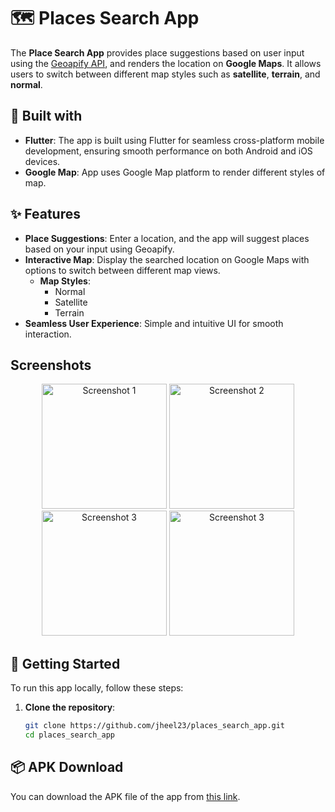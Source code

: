 # 🗺️ Places Search App

The **Place Search App** provides place suggestions based on user input using the [Geoapify API](https://www.geoapify.com/), and renders the location on **Google Maps**. It allows users to switch between different map styles such as **satellite**, **terrain**, and **normal**.

## 📱 Built with

- **Flutter**: The app is built using Flutter for seamless cross-platform mobile development, ensuring smooth performance on both Android and iOS devices.
- **Google Map**: App uses Google Map platform to render different styles of map.

## ✨ Features

- **Place Suggestions**: Enter a location, and the app will suggest places based on your input using Geoapify.
- **Interactive Map**: Display the searched location on Google Maps with options to switch between different map views.
  - **Map Styles**: 
    - Normal
    - Satellite
    - Terrain
- **Seamless User Experience**: Simple and intuitive UI for smooth interaction.


## Screenshots
<p align="center">
  <img src="https://github.com/user-attachments/assets/2c2c9eeb-c35f-45d5-a9b1-80153d383d10" alt="Screenshot 1" width="200"/>
  <img src="https://github.com/user-attachments/assets/fc5e183f-b439-4012-8ce0-507bfd124fac" alt="Screenshot 2" width="200"/>
  <img src="https://github.com/user-attachments/assets/dceb39af-4eb2-4dd8-b17c-6f9e0f0d65d0" alt="Screenshot 3" width="200"/>
  <img src="https://github.com/user-attachments/assets/955c521a-4ce9-4e33-97fe-b8ca95c2432e" alt="Screenshot 3" width="200"/>
</p>


## 🚀 Getting Started

To run this app locally, follow these steps:

1. **Clone the repository**:
   ```bash
   git clone https://github.com/jheel23/places_search_app.git
   cd places_search_app
## 📦 APK Download

You can download the APK file of the app from [this link](https://drive.google.com/file/d/1EfzQzTOrZGMjAJo7L8JKpEaECQIOuQO7/view?usp=sharing).

